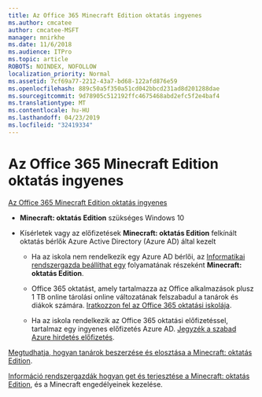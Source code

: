 ```yaml
---
title: Az Office 365 Minecraft Edition oktatás ingyenes
ms.author: cmcatee
author: cmcatee-MSFT
manager: mnirkhe
ms.date: 11/6/2018
ms.audience: ITPro
ms.topic: article
ROBOTS: NOINDEX, NOFOLLOW
localization_priority: Normal
ms.assetid: 7cf69a77-2212-43a7-bd68-122afd876e59
ms.openlocfilehash: 889c50a5f350a51cd042bbcd231ad8d201288dae
ms.sourcegitcommit: 9d78905c512192ffc4675468abd2efc5f2e4baf4
ms.translationtype: MT
ms.contentlocale: hu-HU
ms.lasthandoff: 04/23/2019
ms.locfileid: "32419334"
---
```

# <a name="minecraft-edition-with-office-365-education-for-free"></a>Az Office 365 Minecraft Edition oktatás ingyenes

[Az Office 365 Minecraft Edition oktatás ingyenes](https://docs.microsoft.com/education/windows/get-minecraft-for-education)
  
- **Minecraft: oktatás Edition** szükséges Windows 10 
    
- Kísérletek vagy az előfizetések **Minecraft: oktatás Edition** felkínált oktatás bérlők Azure Active Directory (Azure AD) által kezelt 
    
  - Ha az iskola nem rendelkezik egy Azure AD bérlői, az [Informatikai rendszergazda beállíthat egy](https://docs.microsoft.com/education/windows/school-get-minecraft) folyamatának részeként **Minecraft: oktatás Edition**.
    
  - Office 365 oktatást, amely tartalmazza az Office alkalmazások plusz 1 TB online tárolási online változatának felszabadul a tanárok és diákok számára. [Iratkozzon fel az Office 365 oktatási iskolája](https://products.office.com/academic/office-365-education-plan).
    
  - Ha az iskola rendelkezik az Office 365 oktatási előfizetéssel, tartalmaz egy ingyenes előfizetés Azure AD. [Jegyzék a szabad Azure hirdetés előfizetés](https://msdn.microsoft.com/library/windows/hardware/mt703369%28v=vs.85%29.aspx).
    
[Megtudhatja, hogyan tanárok beszerzése és elosztása a Minecraft: oktatás Edition](https://docs.microsoft.com/education/windows/teacher-get-minecraft).
  
[Információ rendszergazdák hogyan get és terjesztése a Minecraft: oktatás Edition](https://docs.microsoft.com/education/windows/school-get-minecraft), és a Minecraft engedélyeinek kezelése.
  

